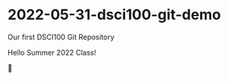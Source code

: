 # 2022-05-31-dsci100-git-demo
Our first DSCI100 Git Repository

Hello Summer 2022 Class!

:panda_face:
